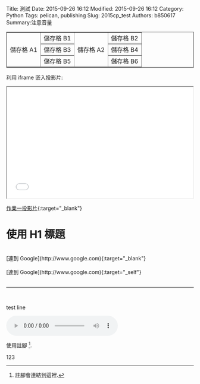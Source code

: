 Title: 測試
Date: 2015-09-26 16:12
Modified: 2015-09-26 16:12
Category: Python
Tags: pelican, publishing
Slug: 2015cp_test
Authors: b850617
Summary:注意音量


<table width="300" border="1" cellspacing="2">
<tr>
<td rowspan=3 align=center>儲存格 A1</td>
<td>儲存格 B1</td>
<td rowspan=3 align=center>儲存格 A2</td>
<td>儲存格 B2</td>
</tr>
<td>儲存格 B3</td>
<td>儲存格 B4</td>
<tr>
<td>儲存格 B5</td>
<td>儲存格 B6</td>
</tr>
</table>


利用 iframe 嵌入投影片:

<iframe src="simplest0.html" width="500" height="300"></iframe>

[作業一投影片](simplest0.html){:target="_blank"}

使用 H1 標題
============

<br>
[連到 Google](http://www.google.com){:target="_blank"}
<br>

<br>
[連到 Google](http://www.google.com){:target="_self"}
<br>
<br>
<hr>
<br>
<p>test line </p>

<!DOCTYPE html>
<html>
<head>
<title>蟲師 -  春と嘯く</title>
</head>
<body>
    <audio controls pause loop>
        <source src="https://copy.com/uw3nr4icUyUjbVgm">
    </audio>
</body>
</html>



使用註腳 [^1].


123

[^1]: 註腳會連結到這裡.


